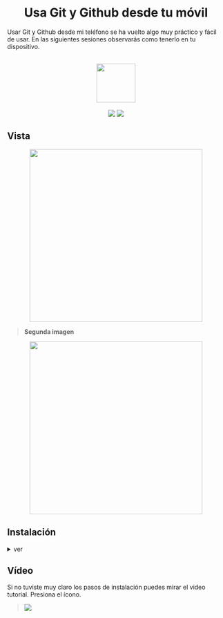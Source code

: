 <h1 align="center">Usa Git y Github desde tu móvil</h1>

<p>Usar Git y Github desde mi teléfono se ha vuelto algo muy práctico y fácil de usar. En las siguientes sesiones observarás como tenerlo en tu dispositivo.</p>

<div align="center" style="display: inline_block"><br>
<img height="90"  src="https://cdn.jsdelivr.net/gh/devicons/devicon/icons/android/android-original.svg" />        
</div> 
<br>
<div align="center">
<img height="auto" src="https://img.shields.io/badge/-Git-black?style=flat-square&logo=git"/>

<img height="auto" src="https://img.shields.io/badge/-GitHub-181717?style=flat-square&logo=github"/>
</div>

          
## Vista        

<div align="center">
<img height="400em" src="https://i.postimg.cc/q73K5Nvz/IMG-20220910-193721.jpg">
 
>  **<p align="left">Segunda imagen</p>**

<img height="400em" src="https://i.postimg.cc/c4BsBXXb/IMG-20220911-202935.jpg">
</div>

## Instalación 

<details>
<summary>ver</summary>

> Descarga la aplicación `Termux` en su última versión **[aquí.](https://f-droid.org/packages/com.termux/)**
><br><br>
> Una vez de haber `instalado` correctamente la aplicación ingresar los siguientes comandos.

  
 - `termux-setup-storage`
 - `pkg update && pkg upgrade`
 - `pkg i -y git bc`

>  Ahora debes de `pegar` la siguiente línea de comando en tu terminal, esto hará que tu terminal se vea mucho mejor.
   Fuente extraída de **[myTermux](https://github.com/mayTermux/myTermux)**

```bash
   git clone --depth=1 https://github.com/mayTermux/myTermux.git
```
> Por último ingresa los siguientes comandos.
- `cd myTermux`
- `export COLUMNS LINES`
> **Note**
> Antes de ingresar el siguiente comando debes de alejar la pantalla de tu terminal lo más que puedas. ➡️⬅️ O de lo contrario te mostrará un error.
- `./install.sh`

</details>

## Vídeo
Si no tuviste muy claro los pasos de instalación puedes mirar el video tutorial. Presiona el ícono.
> <a href="https://vm.tiktok.com/ZMNEqUk5N/" target="_blank"><img src="https://img.shields.io/badge/TikTok-000000?style=for-the-badge&logo=tiktok&logoColor=white" target="_blank"></a>



